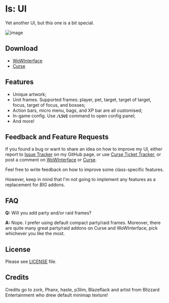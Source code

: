 # ls: UI

Yet another UI, but this one is a bit special.

![image](https://i.imgur.com/gUp9u16.png)

## Download

- [WoWInterface](http://www.wowinterface.com/downloads/info22662.html)
- [Curse](https://www.curseforge.com/wow/addons/ls-ui)

## Features

- Unique artwork;
- Unit frames. Supported frames: player, pet, target, target of target, focus, target of focus, and bosses;
- Action bars, micro menu, bags, and XP bar are all customised;
- In-game config. Use **`/LSUI`** command to open config panel;
- And more!

## Feedback and Feature Requests

If you found a bug or want to share an idea on how to improve my UI, either report to [Issue Tracker](https://github.com/ls-/ls_UI/issues?state=open) on my GitHub page, or use [Curse Ticket Tracker](https://wow.curseforge.com/addons/ls-ui/tickets/), or post a comment on [WoWInterface](https://www.wowinterface.com/downloads/info22662.html#comments) or [Curse](https://www.curseforge.com/wow/addons/ls-ui#comments).

Feel free to write feedback on how to improve some class-specific features.

However, keep in mind that I'm not going to implement any features as a replacement for _BIG_ addons.

## FAQ

**Q:** Will you add party and/or raid frames?

**A:** Nope. I prefer using default compact party/raid frames. Moreover, there are quite many great party/raid addons on Curse and WoWInterface, pick whichever you like the most.

## License

Please see [LICENSE](https://github.com/ls-/ls_UI/blob/master/LICENSE.txt) file.

## Credits

Credits go to zork, Phanx, haste, p3lim, Blazeflack and artist from Blizzard Entertainment who drew default minimap texture!
